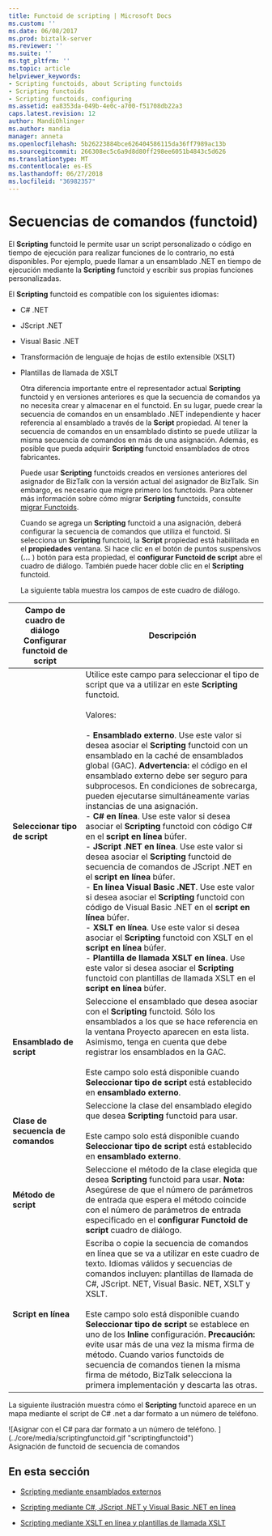 ```yaml
---
title: Functoid de scripting | Microsoft Docs
ms.custom: ''
ms.date: 06/08/2017
ms.prod: biztalk-server
ms.reviewer: ''
ms.suite: ''
ms.tgt_pltfrm: ''
ms.topic: article
helpviewer_keywords:
- Scripting functoids, about Scripting functoids
- Scripting functoids
- Scripting functoids, configuring
ms.assetid: ea8353da-049b-4e0c-a700-f51708db22a3
caps.latest.revision: 12
author: MandiOhlinger
ms.author: mandia
manager: anneta
ms.openlocfilehash: 5b26223884bce626404586115da36ff7989ac13b
ms.sourcegitcommit: 266308ec5c6a9d8d80ff298ee6051b4843c5d626
ms.translationtype: MT
ms.contentlocale: es-ES
ms.lasthandoff: 06/27/2018
ms.locfileid: "36982357"
---
```

# <a name="scripting-functoid"></a>Secuencias de comandos (functoid)
El **Scripting** functoid le permite usar un script personalizado o código en tiempo de ejecución para realizar funciones de lo contrario, no está disponibles. Por ejemplo, puede llamar a un ensamblado .NET en tiempo de ejecución mediante la **Scripting** functoid y escribir sus propias funciones personalizadas.  
  
 El **Scripting** functoid es compatible con los siguientes idiomas:  
  
- C# .NET  
  
- JScript .NET  
  
- Visual Basic .NET  
  
- Transformación de lenguaje de hojas de estilo extensible (XSLT)  
  
- Plantillas de llamada de XSLT  
  
  Otra diferencia importante entre el representador actual **Scripting** functoid y en versiones anteriores es que la secuencia de comandos ya no necesita crear y almacenar en el functoid. En su lugar, puede crear la secuencia de comandos en un ensamblado .NET independiente y hacer referencia al ensamblado a través de la **Script** propiedad. Al tener la secuencia de comandos en un ensamblado distinto se puede utilizar la misma secuencia de comandos en más de una asignación. Además, es posible que pueda adquirir **Scripting** functoid ensamblados de otros fabricantes.  
  
  Puede usar **Scripting** functoids creados en versiones anteriores del asignador de BizTalk con la versión actual del asignador de BizTalk. Sin embargo, es necesario que migre primero los functoids. Para obtener más información sobre cómo migrar **Scripting** functoids, consulte [migrar Functoids](../core/migrating-functoids.md).  
  
  Cuando se agrega un **Scripting** functoid a una asignación, deberá configurar la secuencia de comandos que utiliza el functoid. Si selecciona un **Scripting** functoid, la **Script** propiedad está habilitada en el **propiedades** ventana. Si hace clic en el botón de puntos suspensivos (**...** ) botón para esta propiedad, el **configurar Functoid de script** abre el cuadro de diálogo. También puede hacer doble clic en el **Scripting** functoid.  
  
  La siguiente tabla muestra los campos de este cuadro de diálogo.  
  
|Campo de cuadro de diálogo Configurar functoid de script|Descripción|  
|---------------------------------------------------|-----------------|  
|**Seleccionar tipo de script**|Utilice este campo para seleccionar el tipo de script que va a utilizar en este **Scripting** functoid.<br /><br /> Valores:<br /><br /> -   **Ensamblado externo**. Use este valor si desea asociar el **Scripting** functoid con un ensamblado en la caché de ensamblados global (GAC). **Advertencia:** el código en el ensamblado externo debe ser seguro para subprocesos. En condiciones de sobrecarga, pueden ejecutarse simultáneamente varias instancias de una asignación.<br />-   **C# en línea**.  Use este valor si desea asociar el **Scripting** functoid con código C# en el **script en línea** búfer.<br />-   **JScript .NET en línea**. Use este valor si desea asociar el **Scripting** functoid de secuencia de comandos de JScript .NET en el **script en línea** búfer.<br />-   **En línea Visual Basic .NET**. Use este valor si desea asociar el **Scripting** functoid con código de Visual Basic .NET en el **script en línea** búfer.<br />-   **XSLT en línea**. Use este valor si desea asociar el **Scripting** functoid con XSLT en el **script en línea** búfer.<br />-   **Plantilla de llamada XSLT en línea**. Use este valor si desea asociar el **Scripting** functoid con plantillas de llamada XSLT en el **script en línea** búfer.|  
|**Ensamblado de script**|Seleccione el ensamblado que desea asociar con el **Scripting** functoid. Sólo los ensamblados a los que se hace referencia en la ventana Proyecto aparecen en esta lista. Asimismo, tenga en cuenta que debe registrar los ensamblados en la GAC.<br /><br /> Este campo solo está disponible cuando **Seleccionar tipo de script** está establecido en **ensamblado externo**.|  
|**Clase de secuencia de comandos**|Seleccione la clase del ensamblado elegido que desea **Scripting** functoid para usar.<br /><br /> Este campo solo está disponible cuando **Seleccionar tipo de script** está establecido en **ensamblado externo**.|  
|**Método de script**|Seleccione el método de la clase elegida que desea **Scripting** functoid para usar. **Nota:** Asegúrese de que el número de parámetros de entrada que espera el método coincide con el número de parámetros de entrada especificado en el **configurar Functoid de script** cuadro de diálogo.|  
|**Script en línea**|Escriba o copie la secuencia de comandos en línea que se va a utilizar en este cuadro de texto. Idiomas válidos y secuencias de comandos incluyen: plantillas de llamada de C#, JScript. NET, Visual Basic. NET, XSLT y XSLT.<br /><br /> Este campo solo está disponible cuando **Seleccionar tipo de script** se establece en uno de los **Inline** configuración. **Precaución:** evite usar más de una vez la misma firma de método. Cuando varios functoids de secuencia de comandos tienen la misma firma de método, BizTalk selecciona la primera implementación y descarta las otras.|  
  
 La siguiente ilustración muestra cómo el **Scripting** functoid aparece en un mapa mediante el script de C# .net a dar formato a un número de teléfono.  
  
 ![Asignar con el C&#35; para dar formato a un número de teléfono. ] (../core/media/scriptingfunctoid.gif "scriptingfunctoid")  
Asignación de functoid de secuencia de comandos  
  
## <a name="in-this-section"></a>En esta sección  
  
-   [Scripting mediante ensamblados externos](../core/scripting-using-external-assemblies.md)  
  
-   [Scripting mediante C#, JScript .NET y Visual Basic .NET en línea](../core/scripting-using-inline-csharp-jscript-net-and-visual-basic-net.md)  
  
-   [Scripting mediante XSLT en línea y plantillas de llamada XSLT](../core/scripting-using-inline-xslt-and-xslt-call-templates.md)